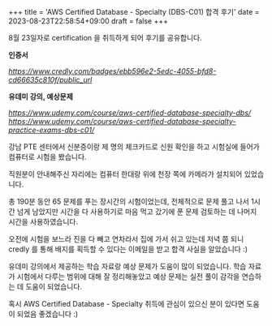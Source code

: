 +++
title = 'AWS Certified Database - Specialty (DBS-C01) 합격 후기'
date = 2023-08-23T22:58:54+09:00
draft = false
+++

8월 23일자로 certification 을 취득하게 되어 후기를 공유합니다.

**인증서**

*https://www.credly.com/badges/ebb596e2-5edc-4055-bfd8-cd66635c810f/public_url*

**유데미 강의, 예상문제**

*https://www.udemy.com/course/aws-certified-database-specialty-dbs/*
*https://www.udemy.com/course/aws-certified-database-specialty-practice-exams-dbs-c01/*

 
강남 PTE 센터에서 신분증이랑 제 명의 체크카드로 신원 확인을 하고 시험실에 들어가 컴퓨터로 시험을 봤습니다.

직원분이 안내해주신 자리에는 컴퓨터 한대랑 위에 천장 쪽에 카메라가 설치되어 있었습니다.

총 190분 동안 65 문제를 푸는 장시간의 시험이었는데, 전체적으로 문제 풀고 나서 1시간 넘게 남았지만 시간을 다 사용하기로 마음 먹고 갔기에 푼 문제 검토하는 데 나머지 시간을 사용하였습니다.

오전에 시험을 보느라 진을 다 빼고 연차라서 집에 가서 쉬고 있는데 저녁 쯤 되니 credly 를 통해 배지를 획득할 수 있다는 이메일을 받고 합격 사실을 알았습니다 :)

유데미 강의에서 제공하는 학습 자료랑 예상 문제가 도움이 많이 되었습니다. 학습 자료가 시험에서 다루는 범위에 대해 잘 정리해놓았고 예상 문제는 실전 풀이 감각을 연습하는 데 도움이 되었습니다.

혹시 AWS Certified Database - Specialty 취득에 관심이 있으신 분이 있다면 도움이 되었음 좋겠습니다 :)



